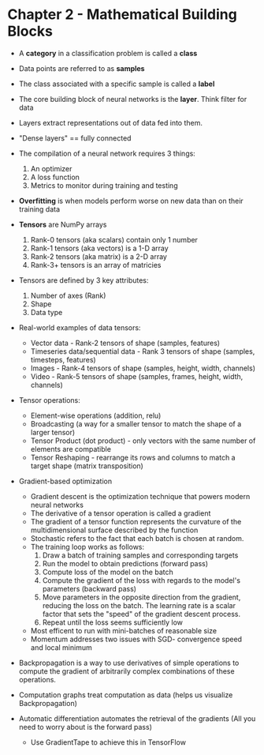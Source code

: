 # Chapter 2 - Mathematical Building Blocks

* A <b>category</b> in a classification problem is called a <b>class</b>
* Data points are referred to as <b>samples</b>
* The class associated with a specific sample is called a <b>label</b>

* The core building block of neural networks is the <b>layer</b>. Think filter for data
* Layers extract representations out of data fed into them.
* "Dense layers" == fully connected

* The compilation of a neural network requires 3 things:
    1. An optimizer
    2. A loss function
    3. Metrics to monitor during training and testing

* <b>Overfitting</b> is when models perform worse on new data than on their training data
* <b>Tensors</b> are NumPy arrays
    1. Rank-0 tensors (aka scalars) contain only 1 number
    2. Rank-1 tensors (aka vectors) is a 1-D array
    3. Rank-2 tensors (aka matrix) is a 2-D array
    4. Rank-3+ tensors is an array of matricies

* Tensors are defined by 3 key attributes:
    1. Number of axes (Rank)
    2. Shape
    3. Data type

* Real-world examples of data tensors:
    * Vector data - Rank-2 tensors of shape (samples, features)
    * Timeseries data/sequential data - Rank 3 tensors of shape (samples, timesteps, features)
    * Images - Rank-4 tensors of shape (samples, height, width, channels)
    * Video - Rank-5 tensors of shape (samples, frames, height, width, channels)

* Tensor operations:
    * Element-wise operations (addition, relu)
    * Broadcasting (a way for a smaller tensor to match the shape of a larger tensor)
    * Tensor Product (dot product) - only vectors with the same number of elements are compatible
    * Tensor Reshaping - rearrange its rows and columns to match a target shape (matrix transposition)

* Gradient-based optimization
    * Gradient descent is the optimization technique that powers modern neural networks
    * The derivative of a tensor operation is called a gradient
    * The gradient of a tensor function represents the curvature of the multidimensional surface described by the function
    * Stochastic refers to the fact that each batch is chosen at random.
    * The training loop works as follows:
        1. Draw a batch of training samples and corresponding targets
        2. Run the model to obtain predictions (forward pass)
        3. Compute loss of the model on the batch
        4. Compute the gradient of the loss with regards to the model's parameters (backward pass)
        5. Move parameters in the opposite direction from the gradient, reducing the loss on the batch. The learning rate is a scalar factor that sets the "speed" of the gradient descent process. 
        6. Repeat until the loss seems sufficiently low
    * Most efficent to run with mini-batches of reasonable size 
    * Momentum addresses two issues with SGD- convergence speed and local minimum

* Backpropagation is a way to use derivatives of simple operations to compute the gradient of arbitrarily complex combinations of these operations.
* Computation graphs treat computation as data (helps us visualize Backpropagation)
* Automatic differentiation automates the retrieval of the gradients (All you need to worry about is the forward pass)
    * Use GradientTape to achieve this in TensorFlow



















